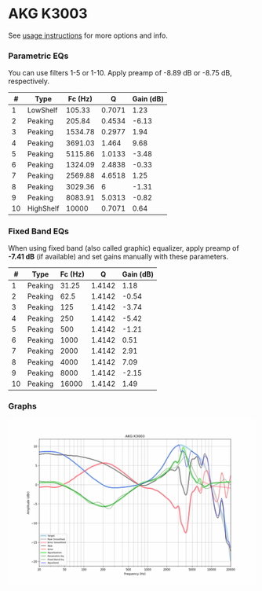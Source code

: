 # AKG K3003
See [usage instructions](https://github.com/jaakkopasanen/AutoEq#usage) for more options and info.

### Parametric EQs
You can use filters 1-5 or 1-10. Apply preamp of -8.89 dB or -8.75 dB, respectively.

|   # | Type      |   Fc (Hz) |      Q |   Gain (dB) |
|-----|-----------|-----------|--------|-------------|
|   1 | LowShelf  |    105.33 | 0.7071 |        1.23 |
|   2 | Peaking   |    205.84 | 0.4534 |       -6.13 |
|   3 | Peaking   |   1534.78 | 0.2977 |        1.94 |
|   4 | Peaking   |   3691.03 | 1.464  |        9.68 |
|   5 | Peaking   |   5115.86 | 1.0133 |       -3.48 |
|   6 | Peaking   |   1324.09 | 2.4838 |       -0.33 |
|   7 | Peaking   |   2569.88 | 4.6518 |        1.25 |
|   8 | Peaking   |   3029.36 | 6      |       -1.31 |
|   9 | Peaking   |   8083.91 | 5.0313 |       -0.82 |
|  10 | HighShelf |  10000    | 0.7071 |        0.64 |

### Fixed Band EQs
When using fixed band (also called graphic) equalizer, apply preamp of **-7.41 dB** (if available) and set gains manually with these parameters.

|   # | Type    |   Fc (Hz) |      Q |   Gain (dB) |
|-----|---------|-----------|--------|-------------|
|   1 | Peaking |     31.25 | 1.4142 |        1.18 |
|   2 | Peaking |     62.5  | 1.4142 |       -0.54 |
|   3 | Peaking |    125    | 1.4142 |       -3.74 |
|   4 | Peaking |    250    | 1.4142 |       -5.42 |
|   5 | Peaking |    500    | 1.4142 |       -1.21 |
|   6 | Peaking |   1000    | 1.4142 |        0.51 |
|   7 | Peaking |   2000    | 1.4142 |        2.91 |
|   8 | Peaking |   4000    | 1.4142 |        7.09 |
|   9 | Peaking |   8000    | 1.4142 |       -2.15 |
|  10 | Peaking |  16000    | 1.4142 |        1.49 |

### Graphs
![](./AKG%20K3003.png)
